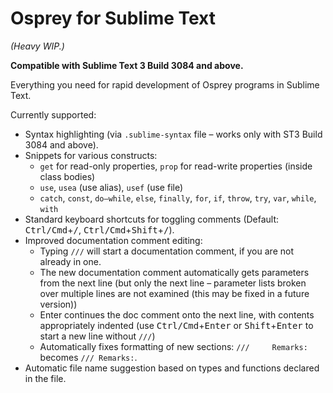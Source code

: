 # Osprey for Sublime Text

*(Heavy WIP.)*

**Compatible with Sublime Text 3 Build 3084 and above.**

Everything you need for rapid development of Osprey programs in Sublime Text.

Currently supported:

* Syntax highlighting (via `.sublime-syntax` file – works only with ST3 Build 3084 and above).
* Snippets for various constructs:
  - `get` for read-only properties, `prop` for read-write properties (inside class bodies)
  - `use`, `usea` (use alias), `usef` (use file)
  - `catch`, `const`, `do–while`, `else`, `finally`, `for`, `if`, `throw`, `try`, `var`, `while`, `with`
* Standard keyboard shortcuts for toggling comments (Default: <kbd>Ctrl/Cmd</kbd>+<kbd>/</kbd>, <kbd>Ctrl/Cmd</kbd>+<kbd>Shift</kbd>+<kbd>/</kbd>).
* Improved documentation comment editing:
  - Typing `///` will start a documentation comment, if you are not already in one.
  - The new documentation comment automatically gets parameters from the next line (but only the next line – parameter lists broken over multiple lines are not examined (this may be fixed in a future version))
  - Enter continues the doc comment onto the next line, with contents appropriately indented (use <kbd>Ctrl/Cmd</kbd>+<kbd>Enter</kbd> or <kbd>Shift</kbd>+<kbd>Enter</kbd> to start a new line without `///`)
  - Automatically fixes formatting of new sections: <code>///&nbsp;&nbsp;&nbsp;&nbsp;&nbsp;Remarks:</code> becomes `/// Remarks:`.
* Automatic file name suggestion based on types and functions declared in the file.

